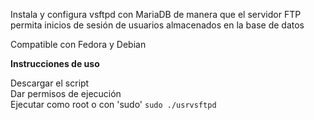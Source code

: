 Instala y configura vsftpd con MariaDB de manera que el servidor FTP permita inicios de sesión de usuarios almacenados en la base de datos

Compatible con Fedora y Debian

<b>Instrucciones de uso</b>

Descargar el script<br>
Dar permisos de ejecución<br>
Ejecutar como root o con 'sudo'
    `sudo ./usrvsftpd`
